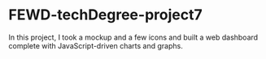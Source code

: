 # FEWD-techDegree-project7
In this project, I took a mockup and a few icons and built a web dashboard complete with JavaScript-driven charts and graphs.